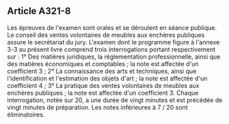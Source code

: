 Article A321-8
----
Les épreuves de l'examen sont orales et se déroulent en séance publique. Le
conseil des ventes volontaires de meubles aux enchères publiques assure le
secrétariat du jury. L'examen dont le programme figure à l'annexe 3-3 au présent
livre comprend trois interrogations portant respectivement sur : 1° Des matières
juridiques, la réglementation professionnelle, ainsi que des matières
économiques et comptables ; la note est affectée d'un coefficient 3 ; 2° La
connaissance des arts et techniques, ainsi que l'identification et l'estimation
des objets d'art ; la note est affectée d'un coefficient 4 ; 3° La pratique des
ventes volontaires de meubles aux enchères publiques ; la note est affectée d'un
coefficient 3. Chaque interrogation, notée sur 20, a une durée de vingt minutes
et est précédée de vingt minutes de préparation. Les notes inférieures à 7 / 20
sont éliminatoires.
